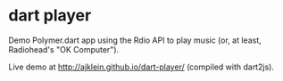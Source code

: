 dart player
=======================

Demo Polymer.dart app using the Rdio API to play music (or, at least, Radiohead's "OK Computer").

Live demo at http://ajklein.github.io/dart-player/ (compiled with dart2js).
